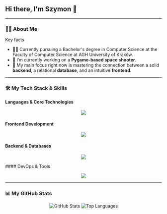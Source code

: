 ## Hi there, I'm Szymon 👋

---

### 👨‍💻 About Me

Key facts
- 👨‍🎓 Currently pursuing a Bachelor's degree in Computer Science at the Faculty of Computer Science at AGH University of Kraków.
- 🔭 I’m currently working on a **Pygame-based space shooter**.
- 🌱 My main focus right now is mastering the connection between a solid **backend**, a relational **database**, and an intuitive **frontend**.

---

### 🛠️ My Tech Stack & Skills

#### Languages & Core Technologies
<p align="center">
  <a href="https://skillicons.dev">
    <img src="https://skillicons.dev/icons?i=py, java, js, ts, html, css, mysql" />
  </a>
</p>


#### Frontend Development
<p align="center">
  <a href="https://skillicons.dev">
    <img src="https://skillicons.dev/icons?i=react" />
  </a>
</p>

#### Backend & Databases
<p align="center">
  <a href="https://skillicons.dev">
    <img src="https://skillicons.dev/icons?i=mysql" />
  </a>
</p>
#### DevOps & Tools
<p align="center">
  <a href="https://skillicons.dev">
    <img src="https://skillicons.dev/icons?i=git" />
  </a>
</p>

---

### 📊 My GitHub Stats

<p align="center">
  <img src="https://github-readme-stats.vercel.app/api?username=SZYMMIX&show_icons=true&theme=radical" alt="GitHub Stats" />
  <img src="https://github-readme-stats.vercel.app/api/top-langs/?username=SZYMMIX&layout=compact&theme=radical" alt="Top Languages" />
</p>
